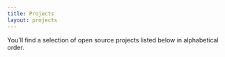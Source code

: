 ```yaml
---
title: Projects
layout: projects
---
```


You'll find a selection of open source projects listed below in alphabetical order.
